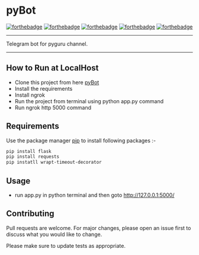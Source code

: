 # pyBot

[![forthebadge](https://forthebadge.com/images/badges/built-with-love.svg)](https://forthebadge.com)
[![forthebadge](https://forthebadge.com/images/badges/made-with-python.svg)](https://forthebadge.com)
[![forthebadge](https://forthebadge.com/images/badges/made-with-javascript.svg)](https://forthebadge.com)
[![forthebadge](https://forthebadge.com/images/badges/uses-html.svg)](https://forthebadge.com)
[![forthebadge](https://forthebadge.com/images/badges/uses-css.svg)](https://forthebadge.com)

----

Telegram bot for pyguru channel.

<!-- <p align='center'>
  <img src='app.png' width=200 height=300>
</p> -->

----

## How to Run at LocalHost

* Clone this project from here [pyBot](https://github.com/pyGuru123/pyBot.git)
* Install the requirements
* Install ngrok
* Run the project from terminal using python app.py command
* Run ngrok http 5000 command

## Requirements

Use the package manager [pip](https://pip.pypa.io/en/stable/) to install following packages :-

```bash
pip install flask
pip install requests
pip instatll wrapt-timeout-decorator
```

## Usage

* run app.py in python terminal and then goto http://127.0.0.1:5000/

## Contributing
Pull requests are welcome. For major changes, please open an issue first to discuss what you would like to change.

Please make sure to update tests as appropriate.